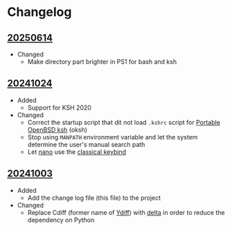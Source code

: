 # Changelog

## [20250614][]

* Changed
  * Make directory part brighter in PS1 for bash and ksh

## [20241024][]

* Added
  * Support for KSH 2020
* Changed
  * Correct the startup script that dit not load `.kshrc` script for
    [Portable OpenBSD ksh][] (oksh)
  * Stop using `MANPATH` environment variable and let the system
    determine the user's manual search path
  * Let [nano][] use the [classical keybind](https://lists.gnu.org/archive/html/info-gnu/2024-05/msg00000.html)


[nano]: https://www.nano-editor.org/ "nano &ndash; Text editor"
[Portable OpenBSD ksh]: https://github.com/ibara/oksh
  "ibara/oksh: Portable OpenBSD ksh, based on the Public Domain Korn Shell (pdksh)."

## [20241003][]

* Added
  * Add the change log file (this file) to the project
* Changed
  * Replace Cdiff (former name of [Ydiff][]) with [delta][] in order to
    reduce the dependency on Python

[delta]: https://dandavison.github.io/delta/ "Introduction - delta"
[Ydiff]: https://github.com/ymattw/ydiff
   "GitHub - ymattw/ydiff: View colored, incremental diff in workspace or from stdin with side by side and auto pager support"

[20250614]:
  https://github.com/upperstream/dotfiles/compare/20241024...20250614
[20241024]:
  https://github.com/upperstream/dotfiles/compare/20241003...20241024
[20241003]:
  https://github.com/upperstream/dotfiles/releases/tag/20241003
